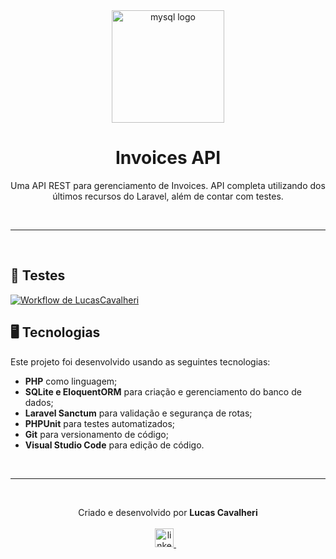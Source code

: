 <div align='center'>
  <img width="180px" alt="mysql logo" src="https://cdn-icons-png.flaticon.com/512/1087/1087097.png" />
  <h1>Invoices API</h1>
  <p>
    Uma API REST para gerenciamento de Invoices. API completa utilizando dos últimos recursos do Laravel, além de contar com testes.
  </p>
</div>

<br /><hr /><br />

## 🧪 Testes

<a href="https://github.com/LucasCavalheri/api-completa-laravel-10/actions/workflows/laravel.yml">![Workflow de LucasCavalheri](https://github.com/LucasCavalheri/api-completa-laravel-10/actions/workflows/laravel.yml/badge.svg)</a>

## 🖥️ Tecnologias

Este projeto foi desenvolvido usando as seguintes tecnologias:

-   **PHP** como linguagem;
-   **SQLite e EloquentORM** para criação e gerenciamento do banco de dados;
-   **Laravel Sanctum** para validação e segurança de rotas;
-   **PHPUnit** para testes automatizados;
-   **Git** para versionamento de código;
-   **Visual Studio Code** para edição de código.

<br /><hr /><br />

<p align="center">
  Criado e desenvolvido por <b>Lucas Cavalheri</b>
  <br/><br/>
  
  <a href="https://www.linkedin.com/in/lucas-cavalheri/">
    <img alt="linkedIn" height="30px" src="https://i.imgur.com/TQRXxhT.png" />
  </a>
  &nbsp;&nbsp;
</p>
